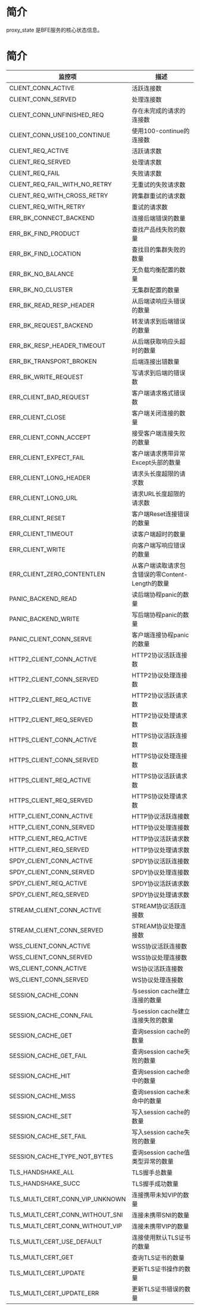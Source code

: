# 简介

proxy_state 是BFE服务的核心状态信息。

# 简介

| 监控项                          | 描述                                |
| ------------------------------- | ----------------------------------- |
| CLIENT_CONN_ACTIVE              | 活跃连接数                          |
| CLIENT_CONN_SERVED              | 处理连接数                            |
| CLIENT_CONN_UNFINISHED_REQ      | 存在未完成的请求的连接数            |
| CLIENT_CONN_USE100_CONTINUE     | 使用100-continue的连接数            |
| CLIENT_REQ_ACTIVE               | 活跃请求数                          |
| CLIENT_REQ_SERVED               | 处理请求数                            |
| CLIENT_REQ_FAIL                 | 失败请求数                          |
| CLIENT_REQ_FAIL_WITH_NO_RETRY   | 无重试的失败请求数                  |
| CLIENT_REQ_WITH_CROSS_RETRY     | 跨集群重试的请求数                  |
| CLIENT_REQ_WITH_RETRY           | 重试的请求数                        |
| ERR_BK_CONNECT_BACKEND          | 连接后端错误的数量                    |
| ERR_BK_FIND_PRODUCT             | 查找产品线失败的数量                |
| ERR_BK_FIND_LOCATION            | 查找目的集群失败的数量                  |
| ERR_BK_NO_BALANCE               | 无负载均衡配置的数量                |
| ERR_BK_NO_CLUSTER               | 无集群配置的数量                    |
| ERR_BK_READ_RESP_HEADER         | 从后端读响应头错误的数量            |
| ERR_BK_REQUEST_BACKEND          | 转发请求到后端错误的数量            |
| ERR_BK_RESP_HEADER_TIMEOUT      | 从后端获取响应头超时的数量          |
| ERR_BK_TRANSPORT_BROKEN         | 后端连接出错数量                    |
| ERR_BK_WRITE_REQUEST            | 写请求到后端的错误数                |
| ERR_CLIENT_BAD_REQUEST          | 客户端请求格式错误数                          |
| ERR_CLIENT_CLOSE                | 客户端关闭连接的数量                |
| ERR_CLIENT_CONN_ACCEPT          | 接受客户端连接失败的数量          |
| ERR_CLIENT_EXPECT_FAIL          | 客户端请求携带异常Except头部的数量            |
| ERR_CLIENT_LONG_HEADER          | 请求头长度超限的请求数                  |
| ERR_CLIENT_LONG_URL             | 请求URL长度超限的请求数                     |
| ERR_CLIENT_RESET                | 客户端Reset连接错误的数量                 |
| ERR_CLIENT_TIMEOUT              | 读客户端超时的数量                |
| ERR_CLIENT_WRITE                | 向客户端写响应错误的数量            |
| ERR_CLIENT_ZERO_CONTENTLEN      | 从客户端读取请求包含错误的零Content-Length的数量  |
| PANIC_BACKEND_READ              | 读后端协程panic的数量               |
| PANIC_BACKEND_WRITE             | 写后端协程panic的数量               |
| PANIC_CLIENT_CONN_SERVE         | 客户端连接协程panic的数量     |
| HTTP2_CLIENT_CONN_ACTIVE        | HTTP2协议活跃连接数               |
| HTTP2_CLIENT_CONN_SERVED        | HTTP2协议处理连接数                   |
| HTTP2_CLIENT_REQ_ACTIVE         | HTTP2协议活跃请求数               |
| HTTP2_CLIENT_REQ_SERVED         | HTTP2协议处理请求数                   |
| HTTPS_CLIENT_CONN_ACTIVE        | HTTPS协议活跃连接数               |
| HTTPS_CLIENT_CONN_SERVED        | HTTPS协议处理连接数                   |
| HTTPS_CLIENT_REQ_ACTIVE         | HTTPS协议活跃请求数               |
| HTTPS_CLIENT_REQ_SERVED         | HTTPS协议处理请求数                   |
| HTTP_CLIENT_CONN_ACTIVE         | HTTP协议活跃连接数         |
| HTTP_CLIENT_CONN_SERVED         | HTTP协议处理连接数             |
| HTTP_CLIENT_REQ_ACTIVE          | HTTP协议活跃请求数         |
| HTTP_CLIENT_REQ_SERVED          | HTTP协议处理请求数             |
| SPDY_CLIENT_CONN_ACTIVE         | SPDY协议活跃连接数                |
| SPDY_CLIENT_CONN_SERVED         | SPDY协议处理连接数                    |
| SPDY_CLIENT_REQ_ACTIVE          | SPDY协议活跃请求数                |
| SPDY_CLIENT_REQ_SERVED          | SPDY协议处理请求数                    |
| STREAM_CLIENT_CONN_ACTIVE       | STREAM协议活跃连接数              |
| STREAM_CLIENT_CONN_SERVED       | STREAM协议处理连接数                  |
| WSS_CLIENT_CONN_ACTIVE          | WSS协议活跃连接数                 |
| WSS_CLIENT_CONN_SERVED          | WSS协议处理连接数                     |
| WS_CLIENT_CONN_ACTIVE           | WS协议活跃连接数                  |
| WS_CLIENT_CONN_SERVED           | WS协议处理连接数                      |
| SESSION_CACHE_CONN              | 与session cache建立连接的数量     |
| SESSION_CACHE_CONN_FAIL         | 与session cache建立连接失败的数量 |
| SESSION_CACHE_GET               | 查询session cache的数量             |
| SESSION_CACHE_GET_FAIL          | 查询session cache失败的数量         |
| SESSION_CACHE_HIT               | 查询session cache命中的数量             |
| SESSION_CACHE_MISS              | 查询session cache未命中的数量           |
| SESSION_CACHE_SET               | 写入session cache的数量             |
| SESSION_CACHE_SET_FAIL          | 写入session cache失败的数量         |
| SESSION_CACHE_TYPE_NOT_BYTES    | 查询session cache值类型异常的数量             |
| TLS_HANDSHAKE_ALL               | TLS握手总数量                         |
| TLS_HANDSHAKE_SUCC              | TLS握手成功数量                     |
| TLS_MULTI_CERT_CONN_VIP_UNKNOWN | 连接携带未知VIP的数量          |
| TLS_MULTI_CERT_CONN_WITHOUT_SNI | 连接未携带SNI的数量        |
| TLS_MULTI_CERT_CONN_WITHOUT_VIP | 连接未携带VIP的数量        |
| TLS_MULTI_CERT_USE_DEFAULT      | 连接使用默认TLS证书的数量               |
| TLS_MULTI_CERT_GET              | 查询TLS证书的数量                 |
| TLS_MULTI_CERT_UPDATE           | 更新TLS证书操作的数量                   |
| TLS_MULTI_CERT_UPDATE_ERR       | 更新TLS证书错误的数量               |
